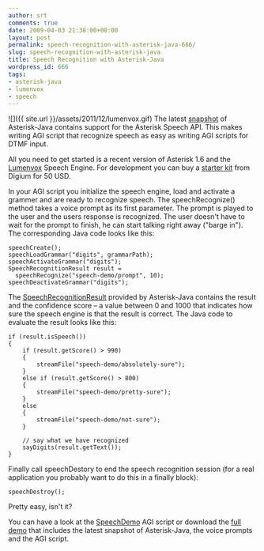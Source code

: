 ```yaml
---
author: srt
comments: true
date: 2009-04-03 21:38:00+00:00
layout: post
permalink: speech-recognition-with-asterisk-java-666/
slug: speech-recognition-with-asterisk-java
title: Speech Recognition with Asterisk-Java
wordpress_id: 666
tags:
- asterisk-java
- lumenvox
- speech
---
```


![]({{ site.url }}/assets/2011/12/lumenvox.gif)
The latest [snapshot](http://maven.reucon.com/public-snapshot/org/asteriskjava/asterisk-java/1.0.0-SNAPSHOT/asterisk-java-1.0.0-20090403.210610-444.jar) of Asterisk-Java contains support for the Asterisk Speech API. This makes writing AGI script that recognize speech as easy as writing AGI scripts for DTMF input.

All you need to get started is a recent version of Asterisk 1.6 and the [Lumenvox](http://www.lumenvox.com) Speech Engine. For development you can buy a [starter kit](http://store.digium.com/productview.php?product_code=8ASTLUMSTART) from Digium for 50 USD.

In your AGI script you initialize the speech engine, load and activate a grammer and are ready to recognize speech. The speechRecognize() method takes a voice prompt as its first parameter. The prompt is played to the user and the users response is recognized. The user doesn't have to wait for the prompt to finish, he can start talking right away ("barge in"). The corresponding Java code looks like this:

    
    speechCreate();
    speechLoadGrammar("digits", grammarPath);
    speechActivateGrammar("digits");
    SpeechRecognitionResult result =
      speechRecognize("speech-demo/prompt", 10);
    speechDeactivateGrammar("digits");


The [SpeechRecognitionResult](http://www.asterisk-java.org/development/apidocs/org/asteriskjava/fastagi/SpeechRecognitionResult.html) provided by Asterisk-Java contains the result and the confidence score – a value between 0 and 1000 that indicates how sure the speech engine is that the result is correct. The Java code to evaluate the result looks like this:

    
    if (result.isSpeech())
    {
        if (result.getScore() > 990)
        {
            streamFile("speech-demo/absolutely-sure");
        }
        else if (result.getScore() > 800)
        {
            streamFile("speech-demo/pretty-sure");
        }
        else
        {
            streamFile("speech-demo/not-sure");
        }
    
        // say what we have recognized
        sayDigits(result.getText());
    }


Finally call speechDestory to end the speech recognition session (for a real application you probably want to do this in a finally block):

    
    speechDestroy();


Pretty easy, isn't it?

You can have a look at the [SpeechDemo](http://svn.reucon.net/repos/asterisk-java/trunk/src/integrationtest/org/asteriskjava/fastagi/SpeechDemo.java) AGI script or download the [full demo](http://asterisk-java.org/static/speech-demo.zip) that includes the latest snapshot of Asterisk-Java, the voice prompts and the AGI script.
